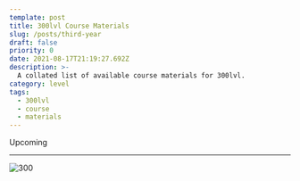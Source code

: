 ```yaml
---
template: post
title: 300lvl Course Materials
slug: /posts/third-year
draft: false
priority: 0
date: 2021-08-17T21:19:27.692Z
description: >-
  A collated list of available course materials for 300lvl.
category: level
tags:
  - 300lvl
  - course
  - materials
---
```


Upcoming

---

![300](/media/300.png 'image')
